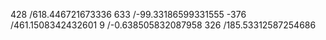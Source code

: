 428 /618.446721673336 
633 /-99.33186599331555 
-376 /461.1508342432601 
9 /-0.638505832087958 
326 /185.53312587254686 
